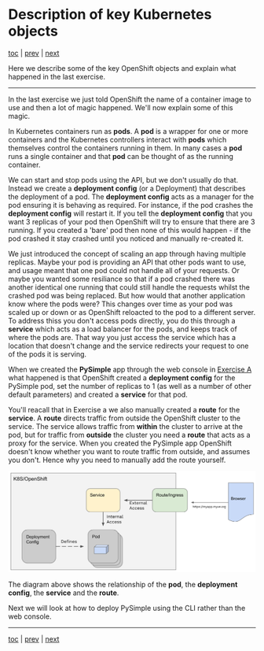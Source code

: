 # Description of key Kubernetes objects

[toc](../README.md) | [prev](../exercise-a/README.md) | [next](../exercise-b/README.md)

Here we describe some of the key OpenShift objects and explain what happened in the last exercise. 

---

In the last exercise we just told OpenShift the name of a container image to use and then a lot of magic happened.
We'll now explain some of this magic.

In Kubernetes containers run as **pods**. A **pod** is a wrapper for one or more containers and the Kubernetes controllers
interact with **pods** which themselves control the containers running in them. In many cases a **pod** runs a single 
container and that **pod** can be thought of as the running container.

We can start and stop pods using the API, but we don't usually do that. Instead we create a **deployment config** (or a Deployment)
that describes the deployment of a pod. The **deployment config** acts as a manager for the pod ensuring it is behaving as required.
For instance, if the pod crashes the **deployment config** will restart it. If you tell the **deployment config** that you want
3 replicas of your pod then OpenShift will try to ensure that there are 3 running. If you created a 'bare' pod then none of this 
would happen - if the pod crashed it stay crashed until you noticed and manually re-created it.

We just introduced the concept of scaling an app through having multiple replicas. Maybe your pod is providing an API that other pods 
want to use, and usage meant that one pod could not handle all of your requests. Or maybe you wanted some resiliance so that if a pod 
crashed there was another identical one running that could still handle the requests whilst the crashed pod was being replaced. 
But how would that another application know where the pods were? This changes over time as your pod was scaled up or down or
as OpenShift reloacted to the pod to a different server. To address thiss you don't access pods directly, you do this through a 
**service** which acts as a load balancer for the pods, and keeps track of where the pods are. That way you just access the service
which has a location that doesn't change and the service redirects your request to one of the pods it is serving.

When we created the **PySimple** app through the web console in [Exercise A](../exercise-a/README.md) what happened is that OpenShift
created a **deployment config** for the PySimple pod, set the number of replicas to 1 (as well as a number of other default parameters)
and created a **service** for that pod.

You'll reacall that in Exercise a we also manually created a **route** for the **service**. A **route** directs traffic from outside the 
OpenShift cluster to the service. The service allows traffic from **within** the cluster to arrive at the pod, but for traffic from
**outside** the cluster you need a **route** that acts as a proxy for the service. When you created the PySimple app OpenShift doesn't
know whether you want to route traffic from outside, and assumes you don't. Hence why you need to manually add the route yourself.

![K8S objects](objects.png)

The diagram above shows the relationship of the **pod**, the **deployment config**, the **service** and the **route**.

Next we will look at how to deploy PySimple using the CLI rather than the web console.


---
[toc](../README.md) | [prev](../exercise-a/README.md) | [next](../exercise-b/README.md)


